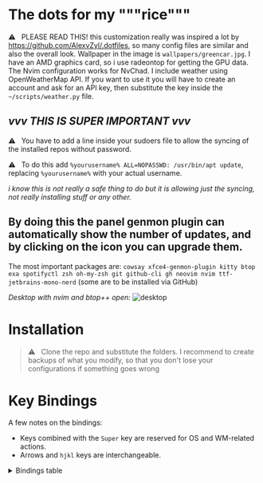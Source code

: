 # The dots for my """rice"""
⚠️ &nbsp; PLEASE READ THIS! this customization really was inspired a lot by https://github.com/AlexvZyl/.dotfiles, so many config files are similar and also the overall look. 
Wallpaper in the image is `wallpapers/greencar.jpg`.
I have an AMD graphics card, so i use radeontop for getting the GPU data. 
The Nvim configuration works for NvChad.
I include weather using OpenWeatherMap API. If you want to use it you will have to create an account and ask for an API key, then substitute the key inside the `~/scripts/weather.py` file.

***vvv      THIS IS SUPER IMPORTANT      vvv***
----------------------------------------
⚠️ &nbsp; You have to add a line inside your sudoers file to allow the syncing of the installed repos without password. 

⚠️ &nbsp; To do this add `%yourusername% ALL=NOPASSWD: /usr/bin/apt update`, replacing `%yourusername%` with your actual username. 

*i know this is not really a safe thing to do but it is allowing just the syncing, not really installing stuff or any other.*

By doing this the panel genmon plugin can automatically show the number of updates, and by clicking on the icon you can upgrade them.
----------------------------------------

The most important packages are:
`cowsay xfce4-genmon-plugin kitty btop exa spotifyctl zsh oh-my-zsh git github-cli gh neovim nvim ttf-jetbrains-mono-nerd` (some are to be installed via GitHub)

*Desktop with nvim and btop++ open:*
![desktop](https://github.com/user-attachments/assets/dffaf98a-92e1-412e-9e4e-e0c3b8d4e751)


# Installation

> ⚠️ &nbsp; Clone the repo and substitute the folders. I recommend to create backups of what you modify, so that you don't lose your configurations if something goes wrong

# Key Bindings

A few notes on the bindings:

- Keys combined with the `Super` key are reserved for OS and WM-related actions.  
- Arrows and `hjkl` keys are interchangeable.

<details>

<summary>Bindings table</summary>

</br>

|  Binding  |  Action   |
| :-------: | :-------: |
| Super + d | File manager (yazi) |
| Super + t | Terminal |
| Super + n | Neovim |
| Super + b | BTop++ |
| Super + Shift + Arrow | Move window between workspaces |
| Super + Number | Go to workspace |
| Super + w | Web browser |

</details>
